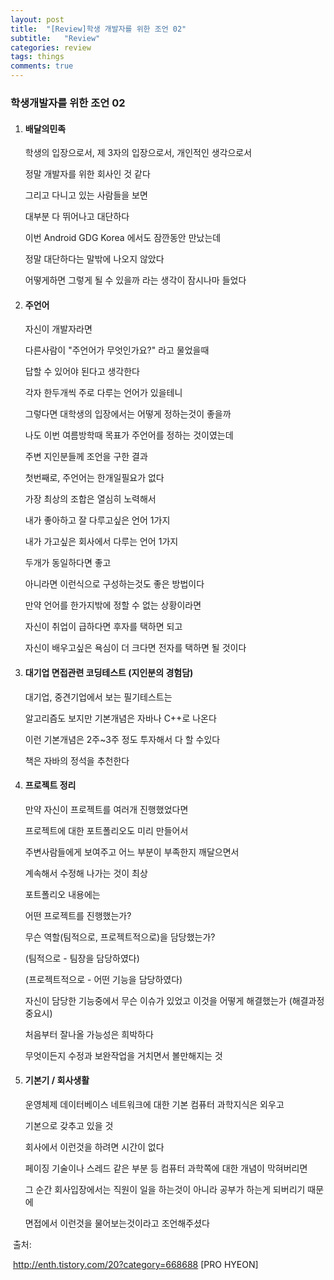 ```yaml
---
layout: post
title:  "[Review]학생 개발자를 위한 조언 02"
subtitle:   "Review"
categories: review
tags: things
comments: true
---
```


### 학생개발자를 위한 조언 02



1. #### 배달의민족

   학생의 입장으로서, 제 3자의 입장으로서, 개인적인 생각으로서

   정말 개발자를 위한 회사인 것 같다

   그리고 다니고 있는 사람들을 보면

   대부분 다 뛰어나고 대단하다

   이번 Android GDG Korea 에서도 잠깐동안 만났는데

   정말 대단하다는 말밖에 나오지 않았다

   어떻게하면 그렇게 될 수 있을까 라는 생각이 잠시나마 들었다



2. #### 주언어

   자신이 개발자라면

   다른사람이 "주언어가 무엇인가요?" 라고 물었을때

   답할 수 있어야 된다고 생각한다

   각자 한두개씩 주로 다루는 언어가 있을테니

   그렇다면 대학생의 입장에서는 어떻게 정하는것이 좋을까

   나도 이번 여름방학때 목표가 주언어를 정하는 것이였는데

   주변 지인분들께 조언을 구한 결과

   첫번째로, 주언어는 한개일필요가 없다

   가장 최상의 조합은 열심히 노력해서

   내가 좋아하고 잘 다루고싶은 언어 1가지

   내가 가고싶은 회사에서 다루는 언어 1가지

   두개가 동일하다면 좋고

   아니라면 이런식으로 구성하는것도 좋은 방법이다

   만약 언어를 한가지밖에 정할 수 없는 상황이라면

   자신이 취업이 급하다면 후자를 택하면 되고

   자신이 배우고싶은 욕심이 더 크다면 전자를 택하면 될 것이다



3. #### 대기업 면접관련 코딩테스트 (지인분의 경험담)

   대기업, 중견기업에서 보는 필기테스트는

   알고리즘도 보지만 기본개념은 자바나 C++로 나온다

   이런 기본개념은 2주~3주 정도 투자해서 다 할 수있다

   책은 자바의 정석을 추천한다



4. #### 프로젝트 정리

   만약 자신이 프로젝트를 여러개 진행했었다면

   프로젝트에 대한 포트폴리오도 미리 만들어서

   주변사람들에게 보여주고 어느 부분이 부족한지 깨달으면서

   계속해서 수정해 나가는 것이 최상

   포트폴리오 내용에는

   어떤 프로젝트를 진행했는가?

   무슨 역할(팀적으로, 프로젝트적으로)을 담당했는가?

   (팀적으로 - 팀장을 담당하였다)

   (프로젝트적으로 - 어떤 기능을 담당하였다)

   자신이 담당한 기능중에서 무슨 이슈가 있었고 이것을 어떻게 해결했는가 (해결과정 중요시)

   처음부터 잘나올 가능성은 희박하다

   무엇이든지 수정과 보완작업을 거치면서 볼만해지는 것



5. #### 기본기 / 회사생활

   운영체제 데이터베이스 네트워크에 대한 기본 컴퓨터 과학지식은 외우고

   기본으로 갖추고 있을 것

   회사에서 이런것을 하려면 시간이 없다

   페이징 기술이나 스레드 같은 부분 등 컴퓨터 과학쪽에 대한 개념이 막혀버리면

   그 순간 회사입장에서는 직원이 일을 하는것이 아니라 공부가 하는게 되버리기 때문에

   면접에서 이런것을 물어보는것이라고 조언해주셨다



​	출처: 

​	http://enth.tistory.com/20?category=668688
	[PRO HYEON]